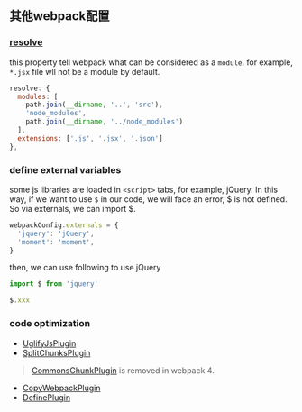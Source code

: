 ## 其他webpack配置

### [resolve](https://webpack.js.org/configuration/resolve/)
this property tell webpack what can be considered as a ```module```. for example, ```*.jsx``` file wll not be a module by default.

``` js
resolve: {
  modules: [
    path.join(__dirname, '..', 'src'),
    'node_modules',
    path.join(__dirname, '../node_modules')
  ],
  extensions: ['.js', '.jsx', '.json']
},
```

### define external variables
some js libraries are loaded in ```<script>``` tabs, for example, jQuery. In this way, if we want to use ```$``` in our code, we will face an error, $ is not defined.
So via externals, we can import $.

``` js
webpackConfig.externals = {
  'jquery': 'jQuery',
  'moment': 'moment',
}
```

then, we can use following to use jQuery
``` js
import $ from 'jquery'

$.xxx
```

### code optimization
* [UglifyJsPlugin](https://webpack.js.org/plugins/uglifyjs-webpack-plugin/)
* [SplitChunksPlugin](https://webpack.js.org/plugins/split-chunks-plugin/)
> [CommonsChunkPlugin](https://webpack.js.org/plugins/commons-chunk-plugin/) is removed in webpack 4.

* [CopyWebpackPlugin](https://webpack.js.org/plugins/copy-webpack-plugin/)
* [DefinePlugin](https://webpack.js.org/plugins/define-plugin/)
